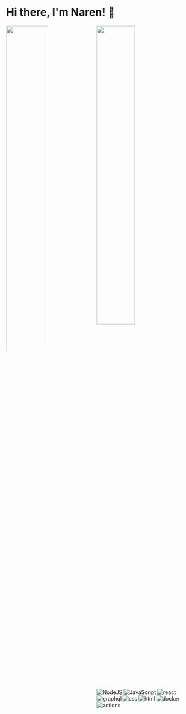 # Hi there, I'm Naren! 👋

<img align="left" width="47%" src="https://github-readme-stats.vercel.app/api?username=catchnaren&show_icons=true&theme=tokyonight" />

<img align="left" width="45%" src="https://github-readme-stats.vercel.app/api/top-langs/?username=catchnaren&layout=compact" />

<img align="left" alt="NodeJS" src="https://img.shields.io/badge/node.js-6DA55F?style=for-the-badge&logo=node.js&logoColor=white" />
<img align="left" alt="JavaScript" src="https://img.shields.io/badge/javascript-%23323330.svg?style=for-the-badge&logo=javascript&logoColor=%23F7DF1E" />
<img align="left" alt="react" src="https://img.shields.io/badge/react-%2320232a.svg?style=for-the-badge&logo=react&logoColor=%2361DAFB" />
<img align="left" alt="graphql" src="https://img.shields.io/badge/-GraphQL-E10098?style=for-the-badge&logo=graphql&logoColor=white" />
<img align="left" alt="css" src="https://img.shields.io/badge/css3-%231572B6.svg?style=for-the-badge&logo=css3&logoColor=white" /> 
<img align="left" alt="html" src="https://img.shields.io/badge/html5-%23E34F26.svg?style=for-the-badge&logo=html5&logoColor=white" />
<img align="left" alt="" src="https://img.shields.io/badge/typescript-%23007ACC.svg?style=for-the-badge&logo=typescript&logoColor=white" />
<img align="left" alt="" src="https://img.shields.io/badge/python-3670A0?style=for-the-badge&logo=python&logoColor=ffdd54" />
<img align="left" alt="" src="https://img.shields.io/badge/c%23-%23239120.svg?style=for-the-badge&logo=c-sharp&logoColor=white" />
<img align="left" alt="" src="https://img.shields.io/badge/AWS-%23FF9900.svg?style=for-the-badge&logo=amazon-aws&logoColor=white" />
<img align="left" alt="" src="https://img.shields.io/badge/firebase-%23039BE5.svg?style=for-the-badge&logo=firebase" />
<img align="left" alt="" src="https://img.shields.io/badge/heroku-%23430098.svg?style=for-the-badge&logo=heroku&logoColor=white" />
<img align="left" alt="" src="https://img.shields.io/badge/netlify-%23000000.svg?style=for-the-badge&logo=netlify&logoColor=#00C7B7" />
<img align="left" alt="" src="https://img.shields.io/badge/kubernetes-%23326ce5.svg?style=for-the-badge&logo=kubernetes&logoColor=white" />
<img align="left" alt="docker" src="https://img.shields.io/badge/docker-%230db7ed.svg?style=for-the-badge&logo=docker&logoColor=white" />
<img alt="actions" src="https://img.shields.io/badge/github%20actions-%232671E5.svg?style=for-the-badge&logo=githubactions&logoColor=white" />
